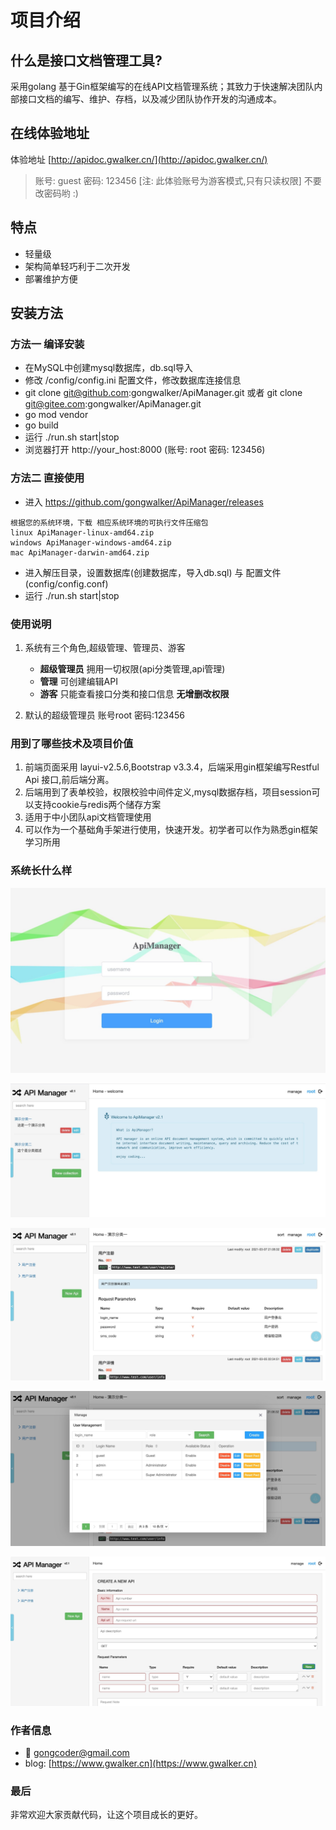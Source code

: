 # 项目介绍

## 什么是接口文档管理工具?
采用golang 基于Gin框架编写的在线API文档管理系统；其致力于快速解决团队内部接口文档的编写、维护、存档，以及减少团队协作开发的沟通成本。

## 在线体验地址
体验地址 [http://apidoc.gwalker.cn/](http://apidoc.gwalker.cn/)
> 账号: guest 密码: 123456 [注: 此体验账号为游客模式,只有只读权限]
> 不要改密码哟 :)

## 特点
* 轻量级
* 架构简单轻巧利于二次开发
* 部署维护方便

## 安装方法
### 方法一 编译安装
* 在MySQL中创建mysql数据库，db.sql导入
* 修改 /config/config.ini 配置文件，修改数据库连接信息
* git clone git@github.com:gongwalker/ApiManager.git
  或者
  git clone git@gitee.com:gongwalker/ApiManager.git
* go mod vendor
* go build
* 运行 ./run.sh start|stop
* 浏览器打开 http://your_host:8000 (账号: root 密码: 123456)

### 方法二 直接使用
* 进入 https://github.com/gongwalker/ApiManager/releases

```
根据您的系统环境，下载 相应系统环境的可执行文件压缩包
linux ApiManager-linux-amd64.zip
windows ApiManager-windows-amd64.zip
mac ApiManager-darwin-amd64.zip
```
* 进入解压目录，设置数据库(创建数据库，导入db.sql) 与 配置文件(config/config.conf)
* 运行 ./run.sh start|stop


### 使用说明

1. 系统有三个角色,超级管理、管理员、游客
    - **超级管理员** 拥用一切权限(api分类管理,api管理)
    - **管理** 可创建编辑API
    - **游客** 只能查看接口分类和接口信息 __无增删改权限__
    
2. 默认的超级管理员 账号root 密码:123456

### 用到了哪些技术及项目价值
1. 前端页面采用 layui-v2.5.6,Bootstrap v3.3.4，后端采用gin框架编写Restful Api 接口,前后端分离。
2. 后端用到了表单校验，权限校验中间件定义,mysql数据存档，项目session可以支持cookie与redis两个储存方案
3. 适用于中小团队api文档管理使用
4. 可以作为一个基础角手架进行使用，快速开发。初学者可以作为熟悉gin框架学习所用



### 系统长什么样
![image](https://github.com/gongwalker/ApiManager/blob/master/app/static/show/1.jpg?raw=true)

![image](https://github.com/gongwalker/ApiManager/blob/master/app/static/show/2.jpg?raw=true)

![image](https://github.com/gongwalker/ApiManager/blob/master/app/static/show/3.jpg?raw=true)

![image](https://github.com/gongwalker/ApiManager/blob/master/app/static/show/4.jpg?raw=true)

![image](https://github.com/gongwalker/ApiManager/blob/master/app/static/show/5.jpg?raw=true)






### 作者信息
* :email:	gongcoder@gmail.com
* blog:	[https://www.gwalker.cn](https://www.gwalker.cn)


### 最后
非常欢迎大家贡献代码，让这个项目成长的更好。
